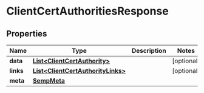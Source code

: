 
# ClientCertAuthoritiesResponse

## Properties
Name | Type | Description | Notes
------------ | ------------- | ------------- | -------------
**data** | [**List&lt;ClientCertAuthority&gt;**](ClientCertAuthority.md) |  |  [optional]
**links** | [**List&lt;ClientCertAuthorityLinks&gt;**](ClientCertAuthorityLinks.md) |  |  [optional]
**meta** | [**SempMeta**](SempMeta.md) |  | 



